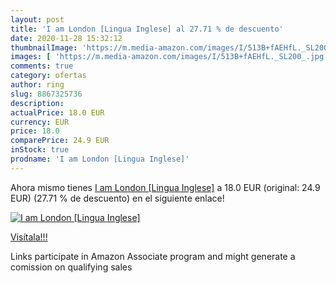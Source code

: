 ```yaml
---
layout: post
title: 'I am London [Lingua Inglese] al 27.71 % de descuento'
date: 2020-11-28 15:32:12
thumbnailImage: 'https://m.media-amazon.com/images/I/513B+fAEHfL._SL200_.jpg'
images: [ 'https://m.media-amazon.com/images/I/513B+fAEHfL._SL200_.jpg' ]
comments: true
category: ofertas
author: ring
slug: 8867325736
description:
actualPrice: 18.0 EUR
currency: EUR
price: 18.0
comparePrice: 24.9 EUR
inStock: true
prodname: 'I am London [Lingua Inglese]'
---
```


Ahora mismo tienes [I am London [Lingua Inglese]](https://www.amazon.it/dp/8867325736/?tag=tolees00-21) a 18.0 EUR (original: 24.9 EUR) (27.71 %  de descuento) en el siguiente enlace!

[![I am London [Lingua Inglese]](https://m.media-amazon.com/images/I/513B+fAEHfL._SL200_.jpg)](https://www.amazon.it/dp/8867325736/?tag=tolees00-21)

[Visítala!!!](https://www.amazon.it/dp/8867325736/?tag=tolees00-21)

Links participate in Amazon Associate program and might generate a comission on qualifying sales
